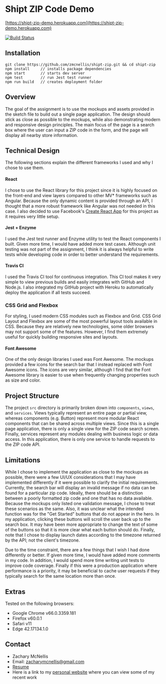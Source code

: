 # Shipt ZIP Code Demo
[https://shipt-zip-demo.herokuapp.com](https://shipt-zip-demo.herokuapp.com)

[![Build Status](https://travis-ci.org/zmcnellis/shipt-zip.svg?branch=master)](https://travis-ci.org/zmcnellis/shipt-zip)

## Installation
```
git clone https://github.com/zmcnellis/shipt-zip.git && cd shipt-zip
npm install     // installs package dependencies
npm start       // starts dev server
npm test        // run Jest test runner
npm run build   // creates deployment folder
```

## Overview
The goal of the assignment is to use the mockups and assets provided in the sketch file to build out a single page application. The design should stick as close as possible to the mockups, while also demonstrating modern and responsive design principles. The main focus of the page is a search box where the user can input a ZIP code in the form, and the page will display all nearby store information.

## Technical Design
The following sections explain the different frameworks I used and why I chose to use them.

#### React
I chose to use the React library for this project since it is highly focused on the front-end and view layers compared to other MV* frameworks such as Angular. Because the only dynamic content is provided through an API, I thought that a more robust framework like Angular was not needed in this case. I also decided to use Facebook's [Create React App](https://github.com/facebook/create-react-app) for this project as it requires very little setup.

#### Jest + Enzyme
I used the Jest test runner and Enzyme utility to test the React components I built. Given more time, I would have added more test cases. Although unit testing was not part of the assignment, I think it is always helpful to write tests while developing code in order to better understand the requirements.

#### Travis CI
I used the Travis CI tool for continuous integration. This CI tool makes it very simple to view previous builds and easily integrates with GitHub and Node.js. I also integrated my GitHub project with Heroku to automatically deploy the application if all tests succeed.

### CSS Grid and Flexbox
For styling, I used modern CSS modules such as Flexbox and Grid. CSS Grid Layout and Flexbox are some of the most powerful layout tools available in CSS. Because they are relatively new technologies, some older browsers may not support some of the features. However, I find them extremely useful for quickly building responsive sites and layouts.

#### Font Awesome
One of the only design libraries I used was Font Awesome. The mockups provided a few icons for the search bar that I instead replaced with Font Awesome icons. The icons are very similar, although I find that the Font Awesome library is easier to use when frequently changing properties such as size and color.

## Project Structure
The project `src` directory is primarily broken down into `components`, `views`, and `services`. Views typically represent an entire page or partial view, whereas components (e.g. Button) represent more modular React components that can be shared across multiple views. Since this is a single page application, there is only a single view for the ZIP code search screen. Finally, services represent any modules dealing with business logic or data access. In this application, there is only one service to handle requests to the ZIP code API.

## Limitations
While I chose to implement the application as close to the mockups as possible, there were a few UI/UX considerations that I may have implemented differently if it were possible to clarify the initial requirements. Currently, the search bar will display an invalid message if no data can be found for a particular zip code. Ideally, there should be a distinction between a poorly formatted zip code and one that has no data available. Because the mockups only listed one validation message, I chose to treat these scenarios as the same. Also, it was unclear what the intended function was for the "Get Started" buttons that do not appear in the hero. In my application, clicking these buttons will scroll the user back up to the search box. It may have been more appropriate to change the text of some of the buttons so that it is more clear what each button should do. Finally, note that I chose to display launch dates according to the timezone returned by the API; not the client's timezone.

Due to the time constraint, there are a few things that I wish I had done differently or better. If given more time, I would have added more comments in my code. In addition, I would spend more time writing unit tests to improve code coverage. Finally if this were a production application where performance is a priority, it may be beneficial to cache user requests if they typically search for the same location more than once.

## Extras
Tested on the following browsers:
- Google Chrome v66.0.3359.181
- Firefox v60.0.1
- Safari v11
- Edge 42.17134.1.0

## Contact
- Zachary McNellis
- Email: [zacharymcnellis@gmail.com](zacharymcnellis@gmail.com)
- [Resume](https://zmcnellis.github.io/projects/resume/resume.pdf)
- Here is a link to my [personal website](https://zmcnellis.github.io) where you can view some of my recent work
